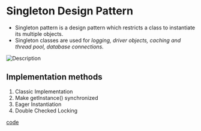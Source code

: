 # Singleton Design Pattern

- Singleton pattern is a design pattern which restricts a class to instantiate its multiple objects.
- Singleton classes are used for *logging, driver objects, caching and thread pool, database connections.*

![Description](./SINGLEton.png)

## Implementation methods

1. Classic Implementation
1. Make getInstance() synchronized
1. Eager Instantiation
1. Double Checked Locking

[code](https://www.geeksforgeeks.org/singleton-design-pattern/?ref=rp)
